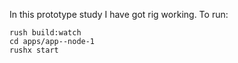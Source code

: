 In this prototype study I have got rig working. To run:

```
rush build:watch
cd apps/app--node-1
rushx start
```
 